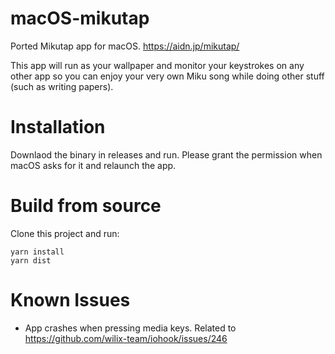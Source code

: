 # macOS-mikutap

Ported Mikutap app for macOS. https://aidn.jp/mikutap/

This app will run as your wallpaper and monitor your keystrokes on any other app so you can enjoy your very own Miku song while doing other stuff (such as writing papers).

# Installation

Downlaod the binary in releases and run. Please grant the permission when macOS asks for it and relaunch the app.

# Build from source

Clone this project and run:

```
yarn install
yarn dist
```

# Known Issues

 - App crashes when pressing media keys. Related to https://github.com/wilix-team/iohook/issues/246